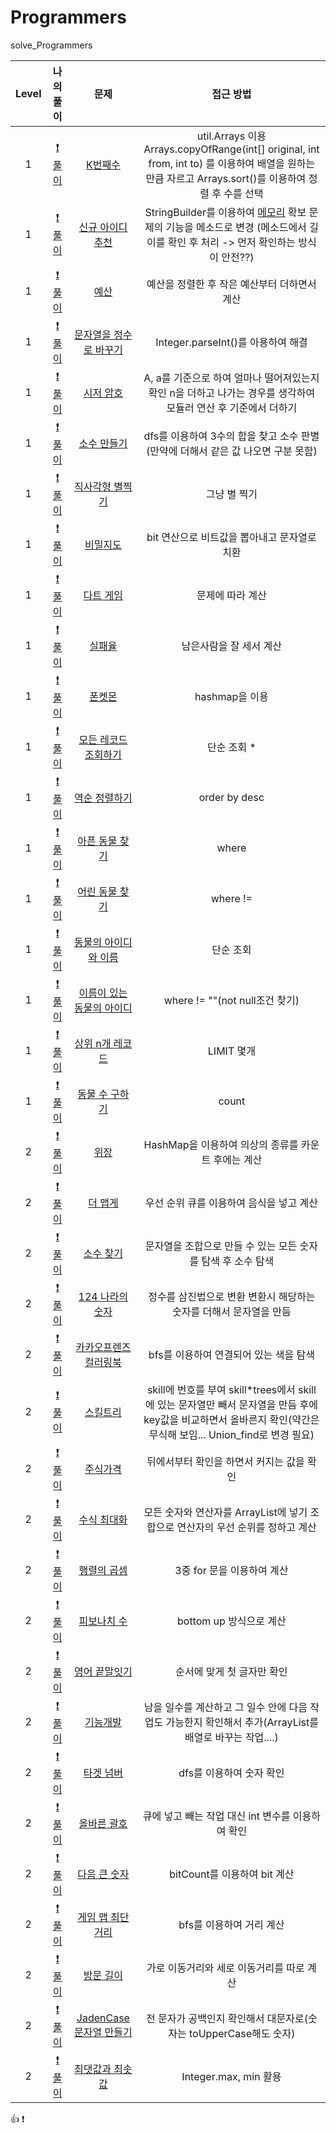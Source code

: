 # Programmers

solve_Programmers

| Level |                                                                                      나의 풀이                                                                                      |                                         문제                                          |                                                                                                        접근 방법                                                                                                         |
| :---: | :---------------------------------------------------------------------------------------------------------------------------------------------------------------------------------: | :-----------------------------------------------------------------------------------: | :----------------------------------------------------------------------------------------------------------------------------------------------------------------------------------------------------------------------: |
|   1   |                                 [:exclamation:풀이](https://github.com/dodqjfehfl/Programmers/blob/main/src/lv_1/K%EB%B2%88%EC%A7%B8%EC%88%98.java)                                 |          [K번째수](https://programmers.co.kr/learn/courses/30/lessons/42748)          |                                  util.Arrays 이용 Arrays.copyOfRange(int[] original, int from, int to) 를 이용하여 배열을 원하는 만큼 자르고 Arrays.sort()를 이용하여 정렬 후 수를 선택                                  |
|   1   |              [:exclamation:풀이](https://github.com/dodqjfehfl/Programmers/blob/main/src/lv_1/%EC%8B%A0%EA%B7%9C_%EC%95%84%EC%9D%B4%EB%94%94_%EC%B6%94%EC%B2%9C.java)               |     [신규 아이디 추천](https://programmers.co.kr/learn/courses/30/lessons/72410)      | StringBuilder를 이용하여 [메모리](https://cjh5414.github.io/why-StringBuffer-and-StringBuilder-are-better-than-String/) 확보 문제의 기능을 메소드로 변경 (메소드에서 길이를 확인 후 처리 -> 먼저 확인하는 방식이 안전??) |
|   1   |                                      [:exclamation:풀이](https://github.com/dodqjfehfl/Programmers/blob/main/src/lv_1/%EC%98%88%EC%82%B0.java)                                      |           [예산](https://programmers.co.kr/learn/courses/30/lessons/12982)            |                                                                                       예산을 정렬한 후 작은 예산부터 더하면서 계산                                                                                       |
|   1   | [:exclamation:풀이](https://github.com/dodqjfehfl/Programmers/blob/main/src/lv_1/%EB%AC%B8%EC%9E%90%EC%97%B4%EC%9D%84_%EC%A0%95%EC%88%98%EB%A1%9C_%EB%B0%94%EA%BE%B8%EA%B8%B0.java) |  [문자열을 정수로 바꾸기](https://programmers.co.kr/learn/courses/30/lessons/12925)   |                                                                                            Integer.parseInt()를 아용하여 해결                                                                                            |
|   1   |                            [:exclamation:풀이](https://github.com/dodqjfehfl/Programmers/blob/main/src/lv_1/%EC%8B%9C%EC%A0%80_%EC%95%94%ED%98%B8.java)                             |         [시저 암호](https://programmers.co.kr/learn/courses/30/lessons/12926)         |                                                      A, a를 기준으로 하여 얼마나 떨어져있는지 확인 n을 더하고 나가는 경우를 생각하여 모듈러 연산 후 기준에서 더하기                                                      |
|   1   |                        [:exclamation:풀이](https://github.com/dodqjfehfl/Programmers/blob/main/src/lv_1/%EC%86%8C%EC%88%98_%EB%A7%8C%EB%93%A4%EA%B8%B0.java)                        |        [소수 만들기](https://programmers.co.kr/learn/courses/30/lessons/12977)        |                                                                     dfs를 이용하여 3수의 합을 찾고 소수 판별(만약에 더해서 같은 값 나오면 구분 못함)                                                                     |
|   1   |               [:exclamation:풀이](https://github.com/dodqjfehfl/Programmers/blob/main/src/lv_1/%EC%A7%81%EC%82%AC%EA%B0%81%ED%98%95_%EB%B3%84%EC%B0%8D%EA%B8%B0.java)               |      [직사각형 별찍기](https://programmers.co.kr/learn/courses/30/lessons/12969)      |                                                                                                       그냥 별 찍기                                                                                                       |
|   1   |                             [:exclamation:풀이](https://github.com/dodqjfehfl/Programmers/blob/main/src/lv_1/%EB%B9%84%EB%B0%80%EC%A7%80%EB%8F%84.java)                             |         [비밀지도](https://programmers.co.kr/learn/courses/30/lessons/17681)          |                                                                                       bit 연산으로 비트값을 뽑아내고 문자열로 치환                                                                                       |
|   1   |                             [:exclamation:풀이](https://github.com/dodqjfehfl/Programmers/blob/main/src/lv_1/%EB%8B%A4%ED%8A%B8%EA%B2%8C%EC%9E%84.java)                             |         [다트 게임](https://programmers.co.kr/learn/courses/30/lessons/17682)         |                                                                                                     문제에 따라 계산                                                                                                     |
|   1   |                                 [:exclamation:풀이](https://github.com/dodqjfehfl/Programmers/blob/main/src/lv_1/%EC%8B%A4%ED%8C%A8%EC%9C%A8.java)                                  |          [실패율](https://programmers.co.kr/learn/courses/30/lessons/42889)           |                                                                                                 남은사람을 잘 세서 계산                                                                                                  |
|   1   |                                 [:exclamation:풀이](https://github.com/dodqjfehfl/Programmers/blob/main/src/lv_1/%ED%8F%B0%EC%BC%93%EB%AA%AC.java)                                  |           [폰켓몬](https://programmers.co.kr/learn/courses/30/lessons/1845)           |                                                                                                      hashmap을 이용                                                                                                      |
|   1   |                                 [:exclamation:풀이](https://github.com/dodqjfehfl/Programmers/blob/main/src/lv_1/%ED%8F%B0%EC%BC%93%EB%AA%AC.java)                                  |   [모든 레코드 조회하기](https://programmers.co.kr/learn/courses/30/lessons/59034)    |                                                                                                       단순 조회 \*                                                                                                       |
|   1   |                                 [:exclamation:풀이](https://github.com/dodqjfehfl/Programmers/blob/main/src/lv_1/%ED%8F%B0%EC%BC%93%EB%AA%AC.java)                                  |       [역순 정렬하기](https://programmers.co.kr/learn/courses/30/lessons/59035)       |                                                                                                      order by desc                                                                                                       |
|   1   |                                 [:exclamation:풀이](https://github.com/dodqjfehfl/Programmers/blob/main/src/lv_1/%ED%8F%B0%EC%BC%93%EB%AA%AC.java)                                  |      [아픈 동물 찾기](https://programmers.co.kr/learn/courses/30/lessons/59036)       |                                                                                                          where                                                                                                           |
|   1   |                                 [:exclamation:풀이](https://github.com/dodqjfehfl/Programmers/blob/main/src/lv_1/%ED%8F%B0%EC%BC%93%EB%AA%AC.java)                                  |      [어린 동물 찾기](https://programmers.co.kr/learn/courses/30/lessons/59037)       |                                                                                                         where !=                                                                                                         |
|   1   |                                 [:exclamation:풀이](https://github.com/dodqjfehfl/Programmers/blob/main/src/lv_1/%ED%8F%B0%EC%BC%93%EB%AA%AC.java)                                  |   [동물의 아이디와 이름](https://programmers.co.kr/learn/courses/30/lessons/59403)    |                                                                                                        단순 조회                                                                                                         |
|   1   |                                 [:exclamation:풀이](https://github.com/dodqjfehfl/Programmers/blob/main/src/lv_1/%ED%8F%B0%EC%BC%93%EB%AA%AC.java)                                  | [이름이 있는 동물의 아이디](https://programmers.co.kr/learn/courses/30/lessons/59407) |                                                                                              where != ""(not null조건 찾기)                                                                                              |
|   1   |                                 [:exclamation:풀이](https://github.com/dodqjfehfl/Programmers/blob/main/src/lv_1/%ED%8F%B0%EC%BC%93%EB%AA%AC.java)                                  |      [상위 n개 레코드](https://programmers.co.kr/learn/courses/30/lessons/59405)      |                                                                                                        LIMIT 몇개                                                                                                        |
|   1   |                                 [:exclamation:풀이](https://github.com/dodqjfehfl/Programmers/blob/main/src/lv_1/%ED%8F%B0%EC%BC%93%EB%AA%AC.java)                                  |      [동물 수 구하기](https://programmers.co.kr/learn/courses/30/lessons/59406)       |                                                                                                          count                                                                                                           |
|   2   |                                      [:exclamation:풀이](https://github.com/dodqjfehfl/Programmers/blob/main/src/lv_2/%EC%9C%84%EC%9E%A5.java)                                      |           [위장](https://programmers.co.kr/learn/courses/30/lessons/42578)            |                                                                                   HashMap을 이용하여 의상의 종류를 카운트 후에는 계산                                                                                    |
|   2   |                                 [:exclamation:풀이](https://github.com/dodqjfehfl/Programmers/blob/main/src/lv_2/%EB%8D%94_%EB%A7%B5%EA%B2%8C.java)                                 |          [더 맵게](https://programmers.co.kr/learn/courses/30/lessons/42626)          |                                                                                         우선 순위 큐를 이용하여 음식을 넣고 계산                                                                                         |
|   2   |                            [:exclamation:풀이](https://github.com/dodqjfehfl/Programmers/blob/main/src/lv_2/%EC%86%8C%EC%88%98_%EC%B0%BE%EA%B8%B0.java)                             |         [소수 찾기](https://programmers.co.kr/learn/courses/30/lessons/42839)         |                                                                               문자열을 조합으로 만들 수 있는 모든 숫자를 탐색 후 소수 탐색                                                                               |
|   2   |                     [:exclamation:풀이](https://github.com/dodqjfehfl/Programmers/blob/main/src/lv_2/_124_%EB%82%98%EB%9D%BC%EC%9D%98_%EC%88%AB%EC%9E%90.java)                      |      [124 나라의 숫자](https://programmers.co.kr/learn/courses/30/lessons/12899)      |                                                                            정수를 삼진법으로 변환 변환시 해당하는 숫자를 더해서 문자열을 만듬                                                                            |
|   2   | [:exclamation:풀이](https://github.com/dodqjfehfl/Programmers/blob/main/src/lv_2/%EC%B9%B4%EC%B9%B4%EC%98%A4%ED%94%84%EB%A0%8C%EC%A6%88_%EC%BB%AC%EB%9F%AC%EB%A7%81%EB%B6%81.java)  |   [카카오프렌즈 컬러링북](https://programmers.co.kr/learn/courses/30/lessons/1829)    |                                                                                          bfs를 이용하여 연결되어 있는 색을 탐색                                                                                          |
|   2   |                             [:exclamation:풀이](https://github.com/dodqjfehfl/Programmers/blob/main/src/lv_2/%EC%8A%A4%ED%82%AC%ED%8A%B8%EB%A6%AC.java)                             |         [스킬트리](https://programmers.co.kr/learn/courses/30/lessons/49993)          |                            skill에 번호를 부여 skill\*trees에서 skill에 있는 문자열만 빼서 문자열을 만듬 후에 key값을 비교하면서 올바른지 확인(약간은 무식해 보임... Union_find로 변경 필요)                             |
|   2   |                             [:exclamation:풀이](https://github.com/dodqjfehfl/Programmers/blob/main/src/lv_2/%EC%A3%BC%EC%8B%9D%EA%B0%80%EA%B2%A9.java)                             |         [주식가격](https://programmers.co.kr/learn/courses/30/lessons/42584)          |                                                                                        뒤에서부터 확인을 하면서 커지는 값을 확인                                                                                         |
|   2   |                        [:exclamation:풀이](https://github.com/dodqjfehfl/Programmers/blob/main/src/lv_2/%EC%88%98%EC%8B%9D*%EC%B5%9C%EB%8C%80%ED%99%94.java)                        |        [수식 최대화](https://programmers.co.kr/learn/courses/30/lessons/67257)        |                                                                     모든 숫자와 연산자를 ArrayList에 넣기 조합으로 연산자의 우선 순위를 정하고 계산                                                                      |
|   2   |                        [:exclamation:풀이](https://github.com/dodqjfehfl/Programmers/blob/main/src/lv_2/%ED%96%89%EB%A0%AC%EC%9D%98_%EA%B3%B1%EC%85%88.java)                        |        [행렬의 곱셈](https://programmers.co.kr/learn/courses/30/lessons/12949)        |                                                                                                3중 for 문을 이용하여 계산                                                                                                |
|   2   |                        [:exclamation:풀이](https://github.com/dodqjfehfl/Programmers/blob/main/src/lv_2/%ED%94%BC%EB%B3%B4%EB%82%98%EC%B9%98_%EC%88%98.java)                        |        [피보나치 수](https://programmers.co.kr/learn/courses/30/lessons/12945)        |                                                                                                 bottom up 방식으로 계산                                                                                                  |
|   2   |                   [:exclamation:풀이](https://github.com/dodqjfehfl/Programmers/blob/main/src/lv_2/%EC%98%81%EC%96%B4_%EB%81%9D%EB%A7%90%EC%9E%87%EA%B8%B0.java)                    |       [영어 끝말잇기](https://programmers.co.kr/learn/courses/30/lessons/12981)       |                                                                                                순서에 맞게 첫 글자만 확인                                                                                                |
|   2   |                             [:exclamation:풀이](https://github.com/dodqjfehfl/Programmers/blob/main/src/lv_2/%EA%B8%B0%EB%8A%A5%EA%B0%9C%EB%B0%9C.java)                             |         [기능개발](https://programmers.co.kr/learn/courses/30/lessons/42586)          |                                                         남을 일수를 계산하고 그 일수 안에 다음 작업도 가능한지 확인해서 추가(ArrayList를 배열로 바꾸는 작업....)                                                         |
|   2   |                            [:exclamation:풀이](https://github.com/dodqjfehfl/Programmers/blob/main/src/lv_2/%ED%83%80%EA%B2%9F_%EB%84%98%EB%B2%84.java)                             |         [타겟 넘버](https://programmers.co.kr/learn/courses/30/lessons/43165)         |                                                                                                 dfs를 이용하여 숫자 확인                                                                                                 |
|   2   |                        [:exclamation:풀이](https://github.com/dodqjfehfl/Programmers/blob/main/src/lv_2/%EC%98%AC%EB%B0%94%EB%A5%B8_%EA%B4%84%ED%98%B8.java)                        |        [올바른 괄호](https://programmers.co.kr/learn/courses/30/lessons/12909)        |                                                                                    큐에 넣고 빼는 작업 대신 int 변수를 이용하여 확인                                                                                     |
|   2   |                       [:exclamation:풀이](https://github.com/dodqjfehfl/Programmers/blob/main/src/lv_2/%EB%8B%A4%EC%9D%8C_%ED%81%B0_%EC%88%AB%EC%9E%90.java)                        |       [다음 큰 숫자](https://programmers.co.kr/learn/courses/30/lessons/12911)        |                                                                                               bitCount를 이용하여 bit 계산                                                                                               |
|   2   |              [:exclamation:풀이](https://github.com/dodqjfehfl/Programmers/blob/main/src/lv_2/%EA%B2%8C%EC%9E%84_%EB%A7%B5_%EC%B5%9C%EB%8B%A8%EA%B1%B0%EB%A6%AC.java)               |      [게임 맵 최단거리](https://programmers.co.kr/learn/courses/30/lessons/1844)      |                                                                                                 bfs를 이용하여 거리 계산                                                                                                 |
|   2   |                            [:exclamation:풀이](https://github.com/dodqjfehfl/Programmers/blob/main/src/lv_2/%EB%B0%A9%EB%AC%B8_%EA%B8%B8%EC%9D%B4.java)                             |         [방문 길이](https://programmers.co.kr/learn/courses/30/lessons/49994)         |                                                                                        가로 이동거리와 세로 이동거리를 따로 계산                                                                                         |
|   2   |              [:exclamation:풀이](https://github.com/dodqjfehfl/Programmers/blob/main/src/lv_2/JadenCase_%EB%AC%B8%EC%9E%90%EC%97%B4_%EB%A7%8C%EB%93%A4%EA%B8%B0.java)               |  [JadenCase 문자열 만들기](https://programmers.co.kr/learn/courses/30/lessons/12951)  |                                                                            전 문자가 공백인지 확인해서 대문자로(숫자는 toUpperCase해도 숫자)                                                                             |
|   2   |              [:exclamation:풀이](https://github.com/dodqjfehfl/Programmers/blob/main/src/lv_2/JadenCase_%EB%AC%B8%EC%9E%90%EC%97%B4_%EB%A7%8C%EB%93%A4%EA%B8%B0.java)               |      [최댓값과 최솟값](https://programmers.co.kr/learn/courses/30/lessons/12939)      |                                                                                                  Integer.max, min 활용                                                                                                   |

:+1:
:exclamation:
